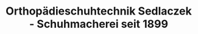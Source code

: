 ---
title: "Orthopädieschuhtechnik Sedlaczek - Schuhmacherei seit 1899"
url: /trebsen-mulde/orthopaedieschuhtechnik-sedlaczek-schuhmacherei-seit-1899/
shop: Schuhe
---